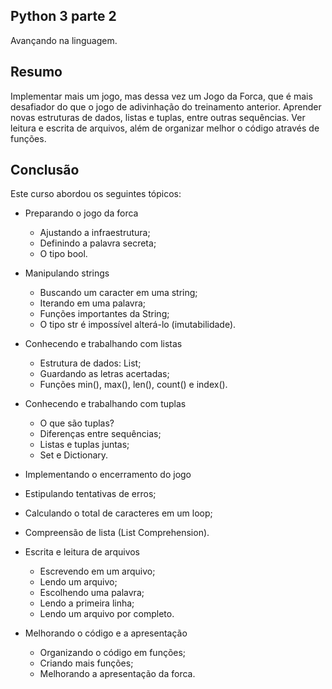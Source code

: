 ## Python 3 parte 2
Avançando na linguagem.

## Resumo
Implementar mais um jogo, mas dessa vez um Jogo da Forca, que é mais desafiador do que o jogo de adivinhação do treinamento anterior. Aprender novas estruturas de dados, listas e tuplas, entre outras sequências. Ver leitura e escrita de arquivos, além de organizar melhor o código através de funções.

## Conclusão
Este curso abordou os seguintes tópicos:

* Preparando o jogo da forca
  * Ajustando a infraestrutura;
  * Definindo a palavra secreta;
  * O tipo bool.
  
* Manipulando strings
  * Buscando um caracter em uma string;
  * Iterando em uma palavra;
  * Funções importantes da String;
  * O tipo str é impossível alterá-lo (imutabilidade).

* Conhecendo e trabalhando com listas
  * Estrutura de dados: List;
  * Guardando as letras acertadas;
  * Funções min(), max(), len(), count() e index().

* Conhecendo e trabalhando com tuplas
  * O que são tuplas?
  * Diferenças entre sequências;
  * Listas e tuplas juntas;
  * Set e Dictionary.

*  Implementando o encerramento do jogo
  * Estipulando tentativas de erros;
  * Calculando o total de caracteres em um loop;
  * Compreensão de lista (List Comprehension).

* Escrita e leitura de arquivos
  * Escrevendo em um arquivo;
  * Lendo um arquivo;
  * Escolhendo uma palavra;
  * Lendo a primeira linha;
  * Lendo um arquivo por completo.

* Melhorando o código e a apresentação
  * Organizando o código em funções;
  * Criando mais funções;
  * Melhorando a apresentação da forca.
  


